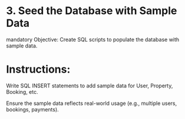 # 3. Seed the Database with Sample Data
mandatory
Objective: Create SQL scripts to populate the database with sample data.

# Instructions:

Write SQL INSERT statements to add sample data for User, Property, Booking, etc.

Ensure the sample data reflects real-world usage (e.g., multiple users, bookings, payments).
